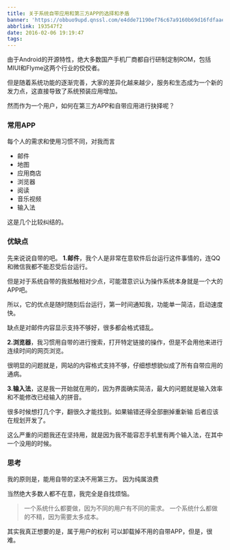 ```yaml
---
title: 关于系统自带应用和第三方APP的选择和矛盾
banner: 'https://obbuo9upd.qnssl.com/e4dde71190ef76c67a9160b69d16fdfaae5167e8.webp'
abbrlink: 193547f2
date: 2016-02-06 19:19:47
tags:
---
```

由于Android的开源特性，绝大多数国产手机厂商都自行研制定制ROM，包括MIUI和Flyme这两个行业的佼佼者。

但是随着系统功能的逐渐完善，大家的差异化越来越少，服务和生态成为一个新的发力点，这直接导致了系统预装应用增加。

然而作为一个用户，如何在第三方APP和自带应用进行抉择呢？
<!--more-->

### 常用APP

每个人的需求和使用习惯不同，对我而言
- 邮件
- 地图
- 应用商店
- 浏览器
- 阅读
- 音乐视频
- 输入法

这是几个比较纠结的。

### 优缺点

先来说说自带的吧。
**1.邮件**，我个人是非常在意软件后台运行这件事情的，连QQ和微信我都不能忍受后台运行。

但是对于系统自带的我抵触相对少点，可能潜意识认为操作系统本身就是一个大的APP吧。

所以，它的优点是随时随刻后台运行，第一时间通知我，功能单一简洁，启动速度快。

缺点是对邮件内容显示支持不够好，很多都会格式错乱。

**2.浏览器**，我习惯用自带的进行搜索，打开特定链接的操作，但是不会用他来进行连续时间的网页浏览。

很明显的问题就是，网站的内容格式支持不够，仔细想想貌似成了所有自带应用的通病。

**3.输入法**，这是我一开始就在用的，因为界面确实简洁，最大的问题就是输入效率和不能修改已经输入的拼音。

很多时候想打几个字，翻很久才能找到。如果输错还得全部删掉重新输
后者应该在规划开发了。

这么严重的问题我还在坚持用，就是因为我不能容忍手机里有两个输入法，在其中一个没用的时候。

### 思考

我的原则是，能用自带的坚决不用第三方。
因为纯属浪费

当然绝大多数人都不在意，我完全是自找烦恼。

> 一个系统什么都要做，因为不同的用户有不同的需求。
一个系统什么都做的不精，因为需要太多成本。

其实我真正想要的是，属于用户的权利
可以卸载掉不用的自带APP，但是，很难。

